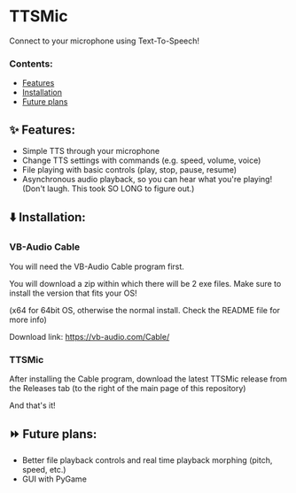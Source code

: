 # TTSMic
Connect to your microphone using Text-To-Speech!

### Contents:
- [Features](https://github.com/GaMeNu/TTSMic/blob/main/README.md#sparkles-features)
- [Installation](https://github.com/GaMeNu/TTSMic/blob/main/README.md#arrow_down-installation)
- [Future plans](https://github.com/GaMeNu/TTSMic/blob/main/README.md#fast_forward-future-plans)

## :sparkles: Features:
- Simple TTS through your microphone
- Change TTS settings with commands (e.g. speed, volume, voice)
- File playing with basic controls (play, stop, pause, resume)
- Asynchronous audio playback, so you can hear what you're playing! (Don't laugh. This took SO LONG to figure out.)

## :arrow_down: Installation:

### VB-Audio Cable
You will need the VB-Audio Cable program first.

You will download a zip within which there will be 2 exe files.
Make sure to install the version that fits your OS!

(x64 for 64bit OS, otherwise the normal install. Check the README file for more info)

Download link:
https://vb-audio.com/Cable/

### TTSMic
After installing the Cable program, download the latest TTSMic release from the Releases tab (to the right of the main page of this repository)

And that's it!

## :fast_forward: Future plans:
- Better file playback controls and real time playback morphing (pitch, speed, etc.)
- GUI with PyGame
